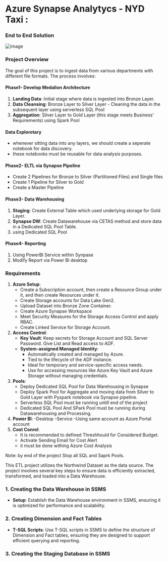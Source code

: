 # Azure Synapse Analytycs - NYD Taxi :
### End to End Solution

![image](https://github.com/user-attachments/assets/b7b402b7-1759-4f60-b6b6-8eac41f72a4d)



### Project Overview
The goal of this project is to ingest data from various departments with different file formats. The process involves:

#### Phase1- Develop Medalion Architecture
1. **Landing Data**: Initial stage where data is ingested into Bronze Layer.
2. **Data Cleansing**: Bronze Layer to Silver Layer - Cleaning the data in the subsequent layer using serverless SQL Pool
3. **Aggregation**: Silver Layer to Gold Layer (this stage meets Business' Requirements) using Spark Pool

#### Data Explorotary
- whenever sitting data into any layers, we should create a seperate notebook for data discovery.
- these notebooks must be reusable for data analysis purposes.

#### Phase2- ELTL via Synapse Pipeline
- Create 2 Pipelines for Bronze to Silver (Partitioned Files) and Single files
- Create 1 Pipeline for Silver to Gold
- Create a Master Pipeline

#### Phase3- Data Warehousing
1. **Staging**: Create External Table which used underlying storage for Gold Layer.
2. **Synapse DW**: Create Datawarehouse via CETAS method and store data in a Dedicated SQL Pool Table.
3. using Dedicated SQL Pool

#### Phase4- Reporting
1. Using PowerBI Service within Synpase
2. Modify Report via Power BI desktop


### Requirements

1. **Azure Setup**:
    - Create a Subscription account, then create a Resource Group under it, and then create Resources under it.
    - Create Storage accounts for Data Lake Gen2.
    - Upload Dataset into Bronze Zone Container.
    - Create Azure Synapse Workspace
    - Meet Security Measures for the Storage Access Control and apply RBAC.
    - Create Linked Service for Storage Account.
2. **Access Control**:   
    - **Key Vault**: Keep secrets for Storage Account and SQL Server Password. Give List and Read access to ADF.
    - **System-assigned Managed Identity**:
        - Automatically created and managed by Azure.
        - Tied to the lifecycle of the ADF instance.
        - Ideal for temporary and service-specific access needs.
        - Use for accessing resources like Azure Key Vault and Azure Storage without managing credentials.
3. **Pools**:
     - Deploy Dedicated SQL Pool for Data Warehousing in Synapse
     - Deploy Spark Pool for Aggregate and moving data from Silver to Gold Layer with Pyspark notebook via Synapse pipeline.
     - Serverless SQL Pool must be running untill end of the project
     - Dedicated SQL Pool And SPark Pool must be running during Datawarehousing and Processing.
1. **Power BI**:
   -Desktop
   -Service
   -Using same account as Azure Portal account
4. **Cost Conrol**:
   - It is recommended to defined Threshhould for Considered Budget.
   - Activate Sending Email for Cost Alert
   - it must be done withing Azure Cost Analysis
  
  Note: by end of the project Stop all SQL and Saprk Pools.






This ETL project utilizes the Northwind Dataset as the data source. The project involves several key steps to ensure data is efficiently extracted, transformed, and loaded into a Data Warehouse.

### 1. Creating the Data Warehouse in SSMS
- **Setup**: Establish the Data Warehouse environment in SSMS, ensuring it is optimized for performance and scalability.

### 2. Creating Dimension and Fact Tables
- **T-SQL Scripts**: Use T-SQL scripts in SSMS to define the structure of Dimension and Fact tables, ensuring they are designed to support efficient querying and reporting.

### 3. Creating the Staging Database in SSMS







































